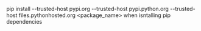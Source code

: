 pip install --trusted-host pypi.org --trusted-host pypi.python.org --trusted-host files.pythonhosted.org <package_name>
    when isntalling pip dependencies 

    

